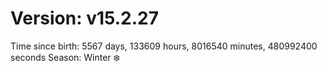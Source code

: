 # Version: v15.2.27
Time since birth: 5567 days, 133609 hours, 8016540 minutes, 480992400 seconds
Season: Winter ❄️
